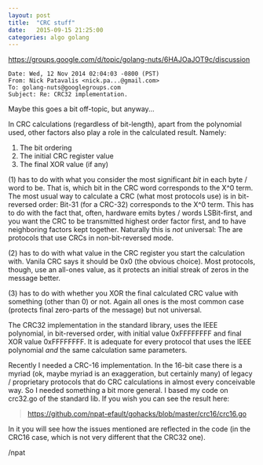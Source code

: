 ```yaml
---
layout: post
title:  "CRC stuff"
date:   2015-09-15 21:25:00
categories: algo golang
---
```


<https://groups.google.com/d/topic/golang-nuts/6HAJOaJOT9c/discussion>

    Date: Wed, 12 Nov 2014 02:04:03 -0800 (PST)
    From: Nick Patavalis <nick.pa...@gmail.com>
    To: golang-nuts@googlegroups.com
    Subject: Re: CRC32 implementation.
  
Maybe this goes a bit off-topic, but anyway...

In CRC calculations (regardless of bit-length), apart from the
polynomial used, other factors also play a role in the calculated
result. Namely:

1. The bit ordering
2. The initial CRC register value
3. The final XOR value (if any)

(1) has to do with what you consider the most significant *bit* in
each byte / word to be. That is, which bit in the CRC word corresponds
to the X^0 term. The most usual way to calculate a CRC (what most
protocols use) is in bit-reversed order: Bit-31 (for a CRC-32)
corresponds to the X^0 term. This has to do with the fact that, often,
hardware emits bytes / words LSBit-first, and you want the CRC to be
transmitted highest order factor first, and to have neighboring
factors kept together. Naturally this is *not* universal: The are
protocols that use CRCs in non-bit-reversed mode.

(2) has to do with what value in the CRC register you start the
calculation with. Vanila CRC says it should be 0x0 (the obvious
choice). Most protocols, though, use an all-ones value, as it protects
an initial streak of zeros in the message better.

(3) has to do with whether you XOR the final calculated CRC value with
something (other than 0) or not. Again all ones is the most common
case (protects final zero-parts of the message) but not universal.

The CRC32 implementation in the standard library, uses the IEEE
polynomial, in bit-reversed order, with initial value 0xFFFFFFFF and
final XOR value 0xFFFFFFFF. It is adequate for every protocol that
uses the IEEE polynomial *and* the same calculation same parameters.

Recently I needed a CRC-16 implementation. In the 16-bit case there is
a myriad (ok, maybe myriad is an exaggeration, but certainly many) of
legacy / proprietary protocols that do CRC calculations in almost
every conceivable way. So I needed something a bit more general. I
based my code on crc32.go of the standard lib. If you wish you can see
the result here:

> <https://github.com/npat-efault/gohacks/blob/master/crc16/crc16.go>

In it you will see how the issues mentioned are reflected in the code
(in the CRC16 case, which is not very different that the CRC32 one).

/npat
